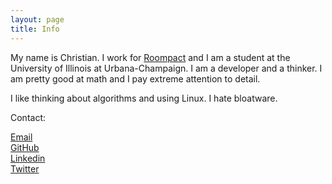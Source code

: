 ```yaml
---
layout: page
title: Info
---
```


My name is Christian.  I work for [Roompact](https://www.roompact.com) and I am a student at the University of Illinois at Urbana-Champaign.  I am a developer and a thinker.  I am pretty good at math and I pay extreme attention to detail.

I like thinking about algorithms and using Linux.  I hate bloatware.

Contact:

[Email](mailto:c.charukiewicz@gmail.com)<br>
[GitHub](http://github.com/charukiewicz)<br>
[Linkedin](https://www.linkedin.com/in/charukiewicz)<br>
[Twitter](https://www.twitter.com/charukiewicz)<br>
